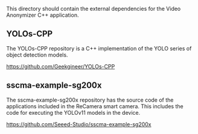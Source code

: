 This directory should contain the external dependencies for the Video Anonymizer C++ application.

## YOLOs-CPP

The YOLOs-CPP repository is a C++ implementation of the YOLO series of object detection models.

https://github.com/Geekgineer/YOLOs-CPP


## sscma-example-sg200x

The sscma-example-sg200x repository has the source code of the applications included in the ReCamera smart camera. This includes the code for executing the YOLOv11 models in the device.

https://github.com/Seeed-Studio/sscma-example-sg200x
